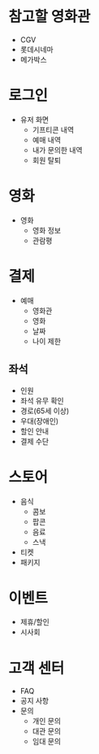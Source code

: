 # 참고할 영화관
- CGV
- 롯데시네마
- 메가박스

# 로그인
- 유저 화면
  - 기프티콘 내역
  - 예매 내역
  - 내가 문의한 내역
  - 회원 탈퇴

# 영화
- 영화
  - 영화 정보
  - 관람평
  
# 결제
- 예매
  - 영화관
  - 영화
  - 날짜
  - 나이 제한

## 좌석
  - 인원
  - 좌석 유무 확인
  - 경로(65세 이상)
  - 우대(장애인)
  - 할인 안내
  - 결제 수단

# 스토어
- 음식
  - 콤보
  - 팝콘
  - 음료
  - 스낵
- 티켓
- 패키지

# 이벤트
- 제휴/할인
- 시사회

# 고객 센터
- FAQ
- 공지 사항
- 문의
  - 개인 문의
  - 대관 문의
  - 임대 문의